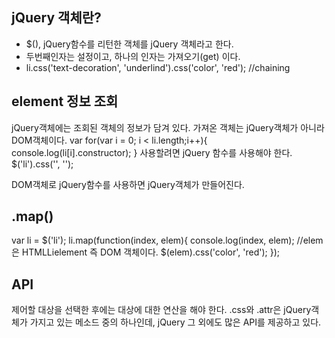 ## jQuery 객체란?
- $(), jQuery함수를 리턴한 객체를 jQuery 객체라고 한다.
- 두번째인자는 설정이고, 하나의 인자는 가져오기(get) 이다.
- li.css('text-decoration', 'underlind').css('color', 'red'); //chaining

## element 정보 조회
jQuery객체에는 조회된 객체의 정보가 담겨 있다. 가져온 객체는 jQuery객체가 아니라 DOM객체이다.
var
for(var i = 0; i < li.length;i++){
    console.log(li[i].constructor);
}
사용할려면 jQuery 함수를 사용해야 한다.
$('li').css('', '');

DOM객체로 jQuery함수를 사용하면 jQuery객체가 만들어진다.

## .map()
var li = $('li');
li.map(function(index, elem){
    console.log(index, elem); //elem 은 HTMLLielement 즉 DOM 객체이다.
    $(elem).css('color', 'red');
  });

## API
제어할 대상을 선택한 후에는 대상에 대한 연산을 해야 한다. .css와 .attr은 jQuery객체가 가지고 있는 메소드 중의 하나인데,
jQuery 그 외에도 많은 API를 제공하고 있다. 
